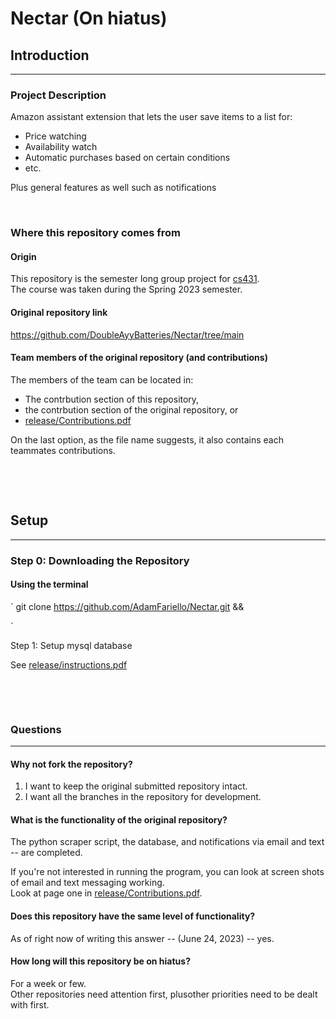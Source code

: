 # Nectar (On hiatus) 

## Introduction
--- 
### Project Description
Amazon assistant extension 
that lets the user save items to a list for:

- Price watching   
- Availability watch   
- Automatic purchases based on certain conditions   
- etc.   

Plus general features as well such as notifications

&nbsp;

### Where this repository comes from
#### Origin
This repository is the semester long group project for 
[cs431]( https://www.cs.rutgers.edu/academics/undergraduate/course-synopses/course-details/01-198-431-software-engineering ).    
The course was taken during the Spring 2023 semester.

#### Original repository link
https://github.com/DoubleAyyBatteries/Nectar/tree/main

#### Team members of the original repository (and contributions)
The members of the team can be located in: 

- The contrbution section of this repository, 
- the contrbution section of the original repository, or
- [release/Contributions.pdf]( https://github.com/AdamFariello/Nectar/blob/main/release/Contributions.pdf )

On the last option, as the file name suggests, 
it also contains each teammates contributions.

&nbsp;

&nbsp;

## Setup 
---
### Step 0: Downloading the Repository
#### Using the terminal
`
git clone https://github.com/AdamFariello/Nectar.git 
&&

`

Step 1: Setup mysql database

See 
[release/instructions.pdf]( https://github.com/AdamFariello/Nectar/blob/main/release/Instructions.pdf )

&nbsp;

&nbsp;

### Questions
---
#### Why not fork the repository?
1. I want to keep the original submitted repository intact.
2. I want all the branches in the repository for development.

#### What is the functionality of the original repository?
The python scraper script, the database, 
and notifications via email and text -- are completed.   

If you're not interested in running the program,
you can look at screen shots of email and text messaging working.   
Look at page one in
[release/Contributions.pdf]( https://github.com/AdamFariello/Nectar/blob/main/release/Contributions.pdf ).   

 
#### Does this repository have the same level of functionality? 
As of right now of writing this answer -- 
(June 24, 2023) --
yes. 

#### How long will this repository be on hiatus?
For a week or few.   
Other repositories need attention first, 
plusother priorities need to be dealt with first.


